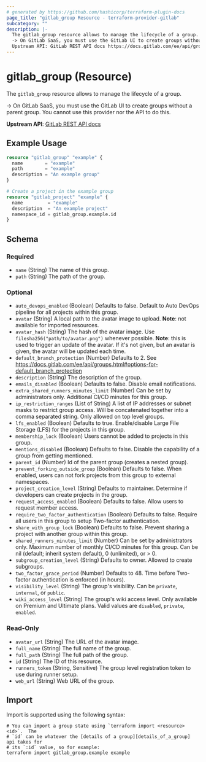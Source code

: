 ```yaml
---
# generated by https://github.com/hashicorp/terraform-plugin-docs
page_title: "gitlab_group Resource - terraform-provider-gitlab"
subcategory: ""
description: |-
  The gitlab_group resource allows to manage the lifecycle of a group.
  -> On GitLab SaaS, you must use the GitLab UI to create groups without a parent group. You cannot use this provider nor the API to do this.
  Upstream API: GitLab REST API docs https://docs.gitlab.com/ee/api/groups.html
---
```


# gitlab_group (Resource)

The `gitlab_group` resource allows to manage the lifecycle of a group.

-> On GitLab SaaS, you must use the GitLab UI to create groups without a parent group. You cannot use this provider nor the API to do this.

**Upstream API**: [GitLab REST API docs](https://docs.gitlab.com/ee/api/groups.html)

## Example Usage

```terraform
resource "gitlab_group" "example" {
  name        = "example"
  path        = "example"
  description = "An example group"
}

# Create a project in the example group
resource "gitlab_project" "example" {
  name         = "example"
  description  = "An example project"
  namespace_id = gitlab_group.example.id
}
```

<!-- schema generated by tfplugindocs -->
## Schema

### Required

- `name` (String) The name of this group.
- `path` (String) The path of the group.

### Optional

- `auto_devops_enabled` (Boolean) Defaults to false. Default to Auto DevOps pipeline for all projects within this group.
- `avatar` (String) A local path to the avatar image to upload. **Note**: not available for imported resources.
- `avatar_hash` (String) The hash of the avatar image. Use `filesha256("path/to/avatar.png")` whenever possible. **Note**: this is used to trigger an update of the avatar. If it's not given, but an avatar is given, the avatar will be updated each time.
- `default_branch_protection` (Number) Defaults to 2. See https://docs.gitlab.com/ee/api/groups.html#options-for-default_branch_protection
- `description` (String) The description of the group.
- `emails_disabled` (Boolean) Defaults to false. Disable email notifications.
- `extra_shared_runners_minutes_limit` (Number) Can be set by administrators only. Additional CI/CD minutes for this group.
- `ip_restriction_ranges` (List of String) A list of IP addresses or subnet masks to restrict group access. Will be concatenated together into a comma separated string. Only allowed on top level groups.
- `lfs_enabled` (Boolean) Defaults to true. Enable/disable Large File Storage (LFS) for the projects in this group.
- `membership_lock` (Boolean) Users cannot be added to projects in this group.
- `mentions_disabled` (Boolean) Defaults to false. Disable the capability of a group from getting mentioned.
- `parent_id` (Number) Id of the parent group (creates a nested group).
- `prevent_forking_outside_group` (Boolean) Defaults to false. When enabled, users can not fork projects from this group to external namespaces.
- `project_creation_level` (String) Defaults to maintainer. Determine if developers can create projects in the group.
- `request_access_enabled` (Boolean) Defaults to false. Allow users to request member access.
- `require_two_factor_authentication` (Boolean) Defaults to false. Require all users in this group to setup Two-factor authentication.
- `share_with_group_lock` (Boolean) Defaults to false. Prevent sharing a project with another group within this group.
- `shared_runners_minutes_limit` (Number) Can be set by administrators only. Maximum number of monthly CI/CD minutes for this group. Can be nil (default; inherit system default), 0 (unlimited), or > 0.
- `subgroup_creation_level` (String) Defaults to owner. Allowed to create subgroups.
- `two_factor_grace_period` (Number) Defaults to 48. Time before Two-factor authentication is enforced (in hours).
- `visibility_level` (String) The group's visibility. Can be `private`, `internal`, or `public`.
- `wiki_access_level` (String) The group's wiki access level. Only available on Premium and Ultimate plans. Valid values are `disabled`, `private`, `enabled`.

### Read-Only

- `avatar_url` (String) The URL of the avatar image.
- `full_name` (String) The full name of the group.
- `full_path` (String) The full path of the group.
- `id` (String) The ID of this resource.
- `runners_token` (String, Sensitive) The group level registration token to use during runner setup.
- `web_url` (String) Web URL of the group.

## Import

Import is supported using the following syntax:

```shell
# You can import a group state using `terraform import <resource> <id>`.  The
# `id` can be whatever the [details of a group][details_of_a_group] api takes for
# its `:id` value, so for example:
terraform import gitlab_group.example example
```

